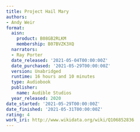 ```yaml
---
title: Project Hail Mary
authors:
- Andy Weir
format:
  aisn:
    product: B08GB2RLKM
    membership: B07BVZK3XQ
  narrators:
  - Ray Porter
  date_released: '2021-05-04T00:00:00Z'
  date_purchased: '2021-05-29T00:00:00Z'
  version: Unabridged
  runtime: 16 hours and 10 minutes
  type: Audiobook
  publisher:
    name: Audible Studios
  year_released: 2020
date_started: '2021-05-29T00:00:00Z'
date_finished: '2021-05-31T00:00:00Z'
rating: 4
work_iri: http://www.wikidata.org/wiki/Q106852836
---
```


